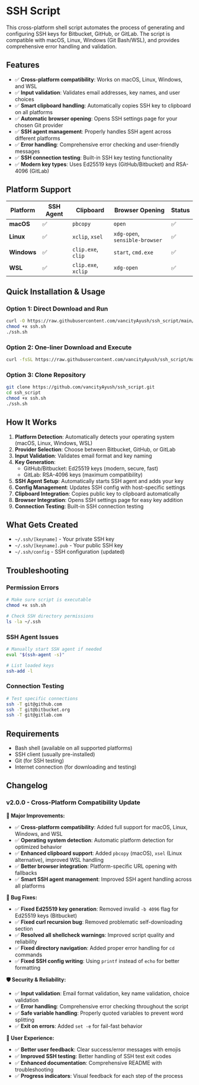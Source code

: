 # SSH Script

This cross-platform shell script automates the process of generating and configuring SSH keys for Bitbucket, GitHub, or GitLab. The script is compatible with macOS, Linux, Windows (Git Bash/WSL), and provides comprehensive error handling and validation.

## Features

- ✅ **Cross-platform compatibility**: Works on macOS, Linux, Windows, and WSL
- ✅ **Input validation**: Validates email addresses, key names, and user choices
- ✅ **Smart clipboard handling**: Automatically copies SSH key to clipboard on all platforms
- ✅ **Automatic browser opening**: Opens SSH settings page for your chosen Git provider
- ✅ **SSH agent management**: Properly handles SSH agent across different platforms
- ✅ **Error handling**: Comprehensive error checking and user-friendly messages
- ✅ **SSH connection testing**: Built-in SSH key testing functionality
- ✅ **Modern key types**: Uses Ed25519 keys (GitHub/Bitbucket) and RSA-4096 (GitLab)

## Platform Support

| Platform | SSH Agent | Clipboard | Browser Opening | Status |
|----------|-----------|-----------|----------------|---------|
| **macOS** | ✅ | `pbcopy` | `open` | ✅ |
| **Linux** | ✅ | `xclip`, `xsel` | `xdg-open`, `sensible-browser` | ✅ |
| **Windows** | ✅ | `clip.exe`, `clip` | `start`, `cmd.exe` | ✅ |
| **WSL** | ✅ | `clip.exe`, `xclip` | `xdg-open` | ✅ |

## Quick Installation & Usage

### Option 1: Direct Download and Run
```bash
curl -O https://raw.githubusercontent.com/vancityAyush/ssh_script/main/ssh.sh
chmod +x ssh.sh
./ssh.sh
```

### Option 2: One-liner Download and Execute
```bash
curl -fsSL https://raw.githubusercontent.com/vancityAyush/ssh_script/main/ssh.sh | bash
```

### Option 3: Clone Repository
```bash
git clone https://github.com/vancityAyush/ssh_script.git
cd ssh_script
chmod +x ssh.sh
./ssh.sh
```

## How It Works

1. **Platform Detection**: Automatically detects your operating system (macOS, Linux, Windows, WSL)
2. **Provider Selection**: Choose between Bitbucket, GitHub, or GitLab
3. **Input Validation**: Validates email format and key naming
4. **Key Generation**: 
   - GitHub/Bitbucket: Ed25519 keys (modern, secure, fast)
   - GitLab: RSA-4096 keys (maximum compatibility)
5. **SSH Agent Setup**: Automatically starts SSH agent and adds your key
6. **Config Management**: Updates SSH config with host-specific settings
7. **Clipboard Integration**: Copies public key to clipboard automatically
8. **Browser Integration**: Opens SSH settings page for easy key addition
9. **Connection Testing**: Built-in SSH connection testing

## What Gets Created

- `~/.ssh/[keyname]` - Your private SSH key
- `~/.ssh/[keyname].pub` - Your public SSH key
- `~/.ssh/config` - SSH configuration (updated)

## Troubleshooting

### Permission Errors
```bash
# Make sure script is executable
chmod +x ssh.sh

# Check SSH directory permissions
ls -la ~/.ssh
```

### SSH Agent Issues
```bash
# Manually start SSH agent if needed
eval "$(ssh-agent -s)"

# List loaded keys
ssh-add -l
```

### Connection Testing
```bash
# Test specific connections
ssh -T git@github.com
ssh -T git@bitbucket.org  
ssh -T git@gitlab.com
```

## Requirements

- Bash shell (available on all supported platforms)
- SSH client (usually pre-installed)
- Git (for SSH testing)
- Internet connection (for downloading and testing)

## Changelog

### v2.0.0 - Cross-Platform Compatibility Update

**🚀 Major Improvements:**
- ✅ **Cross-platform compatibility**: Added full support for macOS, Linux, Windows, and WSL
- ✅ **Operating system detection**: Automatic platform detection for optimized behavior
- ✅ **Enhanced clipboard support**: Added `pbcopy` (macOS), `xsel` (Linux alternative), improved WSL handling
- ✅ **Better browser integration**: Platform-specific URL opening with fallbacks
- ✅ **Smart SSH agent management**: Improved SSH agent handling across all platforms

**🔧 Bug Fixes:**
- ✅ **Fixed Ed25519 key generation**: Removed invalid `-b 4096` flag for Ed25519 keys (Bitbucket)
- ✅ **Fixed curl recursion bug**: Removed problematic self-downloading section
- ✅ **Resolved all shellcheck warnings**: Improved script quality and reliability
- ✅ **Fixed directory navigation**: Added proper error handling for `cd` commands
- ✅ **Fixed SSH config writing**: Using `printf` instead of `echo` for better formatting

**🛡️ Security & Reliability:**
- ✅ **Input validation**: Email format validation, key name validation, choice validation
- ✅ **Error handling**: Comprehensive error checking throughout the script
- ✅ **Safe variable handling**: Properly quoted variables to prevent word splitting
- ✅ **Exit on errors**: Added `set -e` for fail-fast behavior

**📱 User Experience:**
- ✅ **Better user feedback**: Clear success/error messages with emojis
- ✅ **Improved SSH testing**: Better handling of SSH test exit codes
- ✅ **Enhanced documentation**: Comprehensive README with troubleshooting
- ✅ **Progress indicators**: Visual feedback for each step of the process
